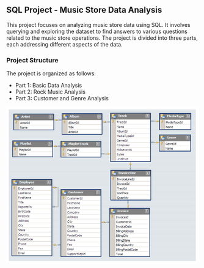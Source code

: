## SQL Project - Music Store Data Analysis
This project focuses on analyzing music store data using SQL. It involves querying and exploring the dataset to find answers to various questions related to the music store operations. The project is divided into three parts, each addressing different aspects of the data.

### Project Structure
The project is organized as follows:

- Part 1: Basic Data Analysis
- Part 2: Rock Music Analysis
- Part 3: Customer and Genre Analysis

![Music Store Schema](https://github.com/haitran95/My-portfolio/blob/main/SQL%20Music%20Store%20Analysis/schema.jpg)
